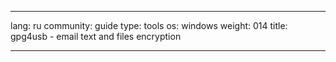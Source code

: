 

---

lang: ru
community: guide
type: tools
os: windows
weight: 014
title: gpg4usb - email text and files encryption

---

<stub>

